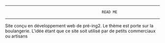 -----------------------------------------------------------------------------------------------
                                                READ ME
-----------------------------------------------------------------------------------------------

Site conçu en développement web de pré-ing2.
Le thème est porte sur la boulangerie. L'idée étant que ce site soit utilisé par de petits commerciaux ou artisans 
